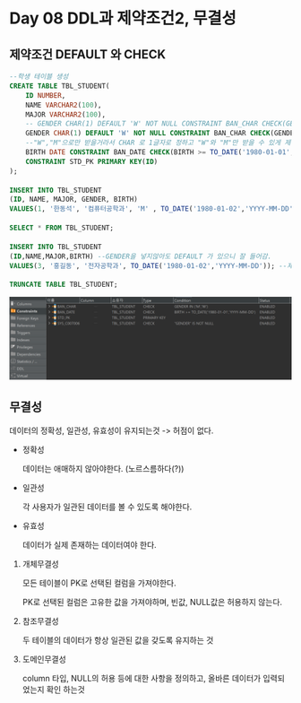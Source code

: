 # Day 08 DDL과 제약조건2, 무결성
## 제약조건 DEFAULT 와 CHECK
```sql
--학생 테이블 생성
CREATE TABLE TBL_STUDENT(
	ID NUMBER,
	NAME VARCHAR2(100),
	MAJOR VARCHAR2(100),
	-- GENDER CHAR(1) DEFAULT 'W' NOT NULL CONSTRAINT BAN_CHAR CHECK(GENDER = 'M' OR GENDER = 'W')
	GENDER CHAR(1) DEFAULT 'W' NOT NULL CONSTRAINT BAN_CHAR CHECK(GENDER IN ('M','W')),
	--"W","M"으로만 받을거라서 CHAR 로 1글자로 정하고 "W"와 "M"만 받을 수 있게 제약조건 설정
	BIRTH DATE CONSTRAINT BAN_DATE CHECK(BIRTH >= TO_DATE('1980-01-01','YYYY-MM-DD')),
	CONSTRAINT STD_PK PRIMARY KEY(ID)	
);

INSERT INTO TBL_STUDENT
(ID, NAME, MAJOR, GENDER, BIRTH)
VALUES(1, '한동석', '컴퓨터공학과', 'M' , TO_DATE('1980-01-02','YYYY-MM-DD')); --제약조건에 안맞으면 오류 나옴

SELECT * FROM TBL_STUDENT;

INSERT INTO TBL_STUDENT
(ID,NAME,MAJOR,BIRTH) --GENDER을 넣지않아도 DEFAULT 가 있으니 잘 들어감.
VALUES(3, '홍길동', '전자공학과', TO_DATE('1980-01-02','YYYY-MM-DD')); --제약조건에 안맞으면 오류 나옴

TRUNCATE TABLE TBL_STUDENT;

```
![alt text](image.png)

## 무결성
데이터의 정확성, 일관성, 유효성이 유지되는것 -> 허점이 없다.
- 정확성

    데이터는 애매하지 않아야한다. (노르스름하다(?))
- 일관성

    각 사용자가 일관된 데이터를 볼 수 있도록 해야한다.
- 유효성

    데이터가 실제 존재하는 데이터여야 한다.

1. 개체무결성
    
    모든 테이블이 PK로 선택된 컬럼을 가져야한다.

    PK로 선택된 컬럼은 고유한 값을 가져야하며, 빈값, NULL값은 허용하지 않는다.
2. 참조무결성

    두 테이블의 데이터가 항상 일관된 값을 갖도록 유지하는 것
3. 도메인무결성

    column 타입, NULL의 허용 등에 대한 사항을 정의하고, 올바른 데이터가 입력되었는지 확인 하는것
